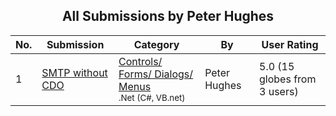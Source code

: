 ﻿<div align="center">

## All Submissions by Peter Hughes

</div>

No.  | Submission | Category | By   | User Rating
---- | ---------- | -------- | ---- | -----------
1 | [SMTP without CDO<br />](https://github.com/Planet-Source-Code/peter-hughes-smtp-without-cdo__10-641) | [Controls/ Forms/ Dialogs/ Menus<br /><sup>.Net (C#, VB.net)</sup>](../ByCategory/controls-forms-dialogs-menus__10-3.md) | Peter Hughes | 5.0 (15 globes from 3 users)
